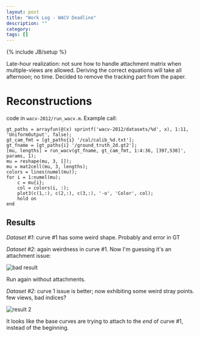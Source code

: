 ```yaml
---
layout: post
title: "Work Log - WACV Deadline"
description: ""
category: 
tags: []
---
```

{% include JB/setup %}

Late-hour realization: not sure how to handle attachment matrix when multiple-views are allowed.  Deriving the correct equations will take all afternoon; no time.  Decided to remove the tracking part from the paper.


Reconstructions
======================

code in `wacv-2012/run_wacv.m`.  Example call:
    
    gt_paths = arrayfun(@(x) sprintf('wacv-2012/datasets/%d', x), 1:11, 'UniformOutput', false);
    gt_cam_fmt = [gt_paths{i} '/cal/calib_%d.txt'];
    gt_fname = [gt_paths{i} '/ground_truth_2d.gt2'];
    [mu, lengths] = run_wacv(gt_fname, gt_cam_fmt, 1:4:36, [397,530]', params, 1);
    mu = reshape(mu, 3, []);
    mu = mat2cell(mu, 3, lengths);
    colors = lines(numel(mu));
    for i = 1:numel(mu);
        c = mu{i};
        col = colors(i, :);
        plot3(c(1,:), c(2,:), c(3,:), '-o', 'Color', col);
        hold on
    end

Results
----------

*Dataset #1*: curve #1 has some weird shape.  Probably and error in GT

*Dataset #2*: again weirdness in curve #1.  Now I'm guessing it's an attachment issue:

![bad result]({{site.baseurl}}/img/2013-09-05-bad_result_c2_pass1.png)

Run again without attachments.

*Dataset #2*: curve 1 issue is better; now exhibiting some weird stray points.  few views, bad indices?

![result 2]({{site.baseurl}}/img/2013-09-05-c2-pass2.png)

It looks like the base curves are trying to attach to the *end* of curve #1, instead of the beginning.

